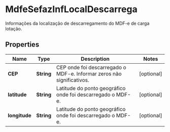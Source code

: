 

# MdfeSefazInfLocalDescarrega

Informações da localização de descarregamento do MDF-e de carga lotação.

## Properties

| Name | Type | Description | Notes |
|------------ | ------------- | ------------- | -------------|
|**CEP** | **String** | CEP onde foi descarregado o MDF-e.  Informar zeros não significativos. |  [optional] |
|**latitude** | **String** | Latitude do ponto geográfico onde foi descarregado o MDF-e. |  [optional] |
|**longitude** | **String** | Latitude do ponto geográfico onde foi descarregado o MDF-e. |  [optional] |



